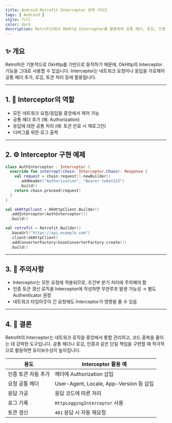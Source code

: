 ```yaml
---
title: Android Retrofit Interceptor 완벽 가이드
tags: [ Android ]
style: fill
color: dark
description: Retrofit에서 OkHttp Interceptor를 활용하여 공통 헤더, 로깅, 인증 처리 등을 구현하는 방법을 예제 중심으로 쉽게 설명합니다.
---
```


## ✨ 개요

Retrofit은 기본적으로 OkHttp를 기반으로 동작하기 때문에, OkHttp의 Interceptor 기능을 그대로 사용할 수 있습니다. 
Interceptor는 네트워크 요청이나 응답을 가로채어 공통 헤더 추가, 로깅, 토큰 처리 등에 활용됩니다.

---

## 1. 🧩 Interceptor의 역할

- 모든 네트워크 요청/응답을 중앙에서 제어 가능
- 공통 헤더 추가 (예: Authorization)
- 응답에 대한 공통 처리 (예: 토큰 만료 시 재로그인)
- 디버그를 위한 로그 출력

---

## 2. ⚙️ Interceptor 구현 예제

```kotlin
class AuthInterceptor : Interceptor {
  override fun intercept(chain: Interceptor.Chain): Response {
    val request = chain.request().newBuilder()
      .addHeader("Authorization", "Bearer token123")
      .build()
    return chain.proceed(request)
  }
}

val okHttpClient = OkHttpClient.Builder()
  .addInterceptor(AuthInterceptor())
  .build()

val retrofit = Retrofit.Builder()
  .baseUrl("https://api.example.com")
  .client(okHttpClient)
  .addConverterFactory(GsonConverterFactory.create())
  .build()
```

---

## 3. 📝 주의사항

- Interceptor는 모든 요청에 적용되므로, 조건부 분기 처리에 주의해야 함
- 인증 토큰 갱신 로직을 Interceptor에 작성하면 무한루프 발생 가능성 → 별도 Authenticator 권장
- 네트워크 타임아웃이 긴 요청에도 Interceptor가 영향을 줄 수 있음

---

## 4. 🧾 결론

Retrofit의 Interceptor는 네트워크 로직을 중앙에서 통합 관리하고, 코드 중복을 줄이는 데 강력한 도구입니다. 
공통 헤더나 로깅, 인증과 같은 단일 책임을 구현할 때 적극적으로 활용하면 유지보수성이 높아집니다.

| 용도          | Interceptor 활용 예                     |
| ----------- | ------------------------------------ |
| 인증 토큰 자동 추가 | 헤더에 Authorization 삽입                 |
| 요청 공통 헤더    | User-Agent, Locale, App-Version 등 삽입 |
| 응답 가공       | 응답 코드에 따른 처리                         |
| 로그 기록       | `HttpLoggingInterceptor` 사용          |
| 토큰 갱신       | `401` 응답 시 자동 재요청                    |